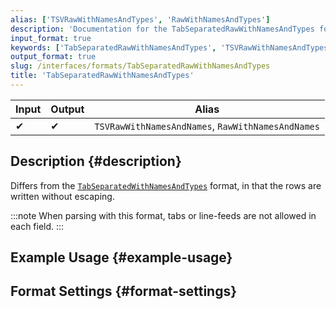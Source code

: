 ```yaml
---
alias: ['TSVRawWithNamesAndTypes', 'RawWithNamesAndTypes']
description: 'Documentation for the TabSeparatedRawWithNamesAndTypes format'
input_format: true
keywords: ['TabSeparatedRawWithNamesAndTypes', 'TSVRawWithNamesAndTypes', 'RawWithNamesAndTypes']
output_format: true
slug: /interfaces/formats/TabSeparatedRawWithNamesAndTypes
title: 'TabSeparatedRawWithNamesAndTypes'
---
```


| Input | Output | Alias                                             |
|-------|--------|---------------------------------------------------|
| ✔     | ✔      | `TSVRawWithNamesAndNames`, `RawWithNamesAndNames` |

## Description {#description}

Differs from the [`TabSeparatedWithNamesAndTypes`](./TabSeparatedWithNamesAndTypes.md) format,
in that the rows are written without escaping.

:::note
When parsing with this format, tabs or line-feeds are not allowed in each field.
:::

## Example Usage {#example-usage}

## Format Settings {#format-settings}
